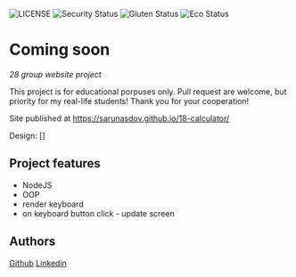 ![LICENSE](https://img.shields.io/badge/license-MIT-blue.svg?style=flat-square)
![Security Status](https://img.shields.io/security-headers?label=Security&url=https%3A%2F%2Fgithub.com&style=flat-square)
![Gluten Status](https://img.shields.io/badge/Gluten-Free-green.svg)
![Eco Status](https://img.shields.io/badge/ECO-Friendly-green.svg)

# Coming soon

_28 group website project_

This project is for educational porpuses only. Pull request are welcome, but priority for my real-life students! Thank you for your cooperation!

Site published at https://sarunasdov.github.io/18-calculator/

Design: []

## Project features

- NodeJS
- OOP
- render keyboard
- on keyboard button click - update screen

## Authors

[Github](https://github.com/SarunasDov)
[Linkedin](linkedin.com/in/sarunas-dovydaitis-7a5644174)
